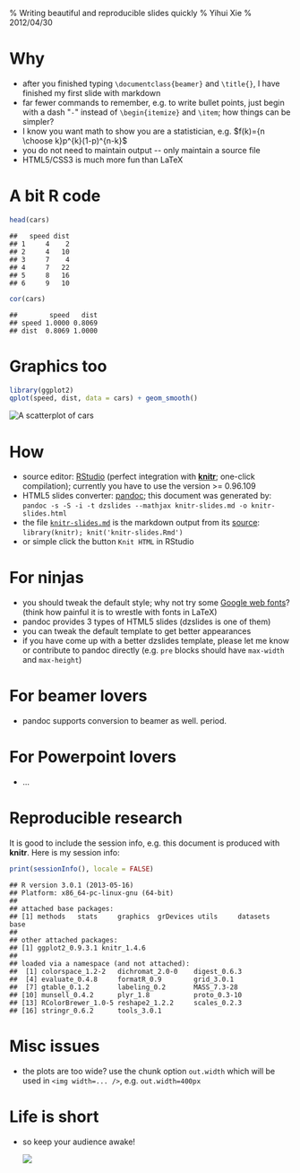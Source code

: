 % Writing beautiful and reproducible slides quickly
% Yihui Xie
% 2012/04/30




# Why

- after you finished typing `\documentclass{beamer}` and `\title{}`, I have finished my first slide with markdown
- far fewer commands to remember, e.g. to write bullet points, just begin with a dash "`-`" instead of `\begin{itemize}` and `\item`; how things can be simpler?
- I know you want math to show you are a statistician, e.g. $f(k)={n \choose k}p^{k}(1-p)^{n-k}$
- you do not need to maintain output -- only maintain a source file
- HTML5/CSS3 is much more fun than LaTeX

# A bit R code


```r
head(cars)
```

```
##   speed dist
## 1     4    2
## 2     4   10
## 3     7    4
## 4     7   22
## 5     8   16
## 6     9   10
```

```r
cor(cars)
```

```
##        speed   dist
## speed 1.0000 0.8069
## dist  0.8069 1.0000
```


# Graphics too


```r
library(ggplot2)
qplot(speed, dist, data = cars) + geom_smooth()
```

![A scatterplot of `cars`](http://animation.r-forge.r-project.org/knitr-ex/figure/009-slides-graphics.png) 


# How

- source editor: [RStudio](http://www.rstudio.org/) (perfect integration with [**knitr**](http://yihui.name/knitr/); one-click compilation); currently you have to use the version >= 0.96.109
- HTML5 slides converter: [pandoc](http://johnmacfarlane.net/pandoc/); this document was generated by: `pandoc -s -S -i -t dzslides --mathjax knitr-slides.md -o knitr-slides.html`
- the file [`knitr-slides.md`](https://github.com/yihui/knitr-examples/blob/master/009-slides.md) is the markdown output from its [source](https://github.com/yihui/knitr-examples/blob/master/009-slides.Rmd): `library(knitr); knit('knitr-slides.Rmd')`
- or simple click the button `Knit HTML` in RStudio

# For ninjas

- you should tweak the default style; why not try some [Google web fonts](http://www.google.com/webfonts)? (think how painful it is to wrestle with fonts in LaTeX)
- pandoc provides 3 types of HTML5 slides (dzslides is one of them)
- you can tweak the default template to get better appearances
- if you have come up with a better dzslides template, please let me know or contribute to pandoc directly (e.g. `pre` blocks should have `max-width` and `max-height`)

# For beamer lovers

- pandoc supports conversion to beamer as well. period.

# For Powerpoint lovers

- ...

# Reproducible research

It is good to include the session info, e.g. this document is produced with **knitr**. Here is my session info:


```r
print(sessionInfo(), locale = FALSE)
```

```
## R version 3.0.1 (2013-05-16)
## Platform: x86_64-pc-linux-gnu (64-bit)
## 
## attached base packages:
## [1] methods   stats     graphics  grDevices utils     datasets  base     
## 
## other attached packages:
## [1] ggplot2_0.9.3.1 knitr_1.4.6    
## 
## loaded via a namespace (and not attached):
##  [1] colorspace_1.2-2   dichromat_2.0-0    digest_0.6.3      
##  [4] evaluate_0.4.8     formatR_0.9        grid_3.0.1        
##  [7] gtable_0.1.2       labeling_0.2       MASS_7.3-28       
## [10] munsell_0.4.2      plyr_1.8           proto_0.3-10      
## [13] RColorBrewer_1.0-5 reshape2_1.2.2     scales_0.2.3      
## [16] stringr_0.6.2      tools_3.0.1
```


# Misc issues

- the plots are too wide? use the chunk option `out.width` which will be used in `<img width=... />`, e.g. `out.width=400px`

# Life is short

- so keep your audience awake!

    ![](http://i.imgur.com/qBO9K.jpg)

